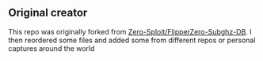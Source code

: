 ## Original creator

This repo was originally forked from [Zero-Sploit/FlipperZero-Subghz-DB](https://github.com/Zero-Sploit/FlipperZero-Subghz-DB). I then reordered some files and added some from different repos or personal captures around the world
